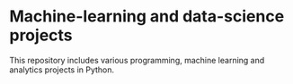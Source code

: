 # Machine-learning and data-science projects

This repository includes various programming, machine learning and analytics projects in Python.

